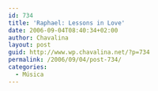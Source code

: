 ```yaml
---
id: 734
title: 'Raphael: Lessons in Love'
date: 2006-09-04T08:40:34+02:00
author: Chavalina
layout: post
guid: http://www.wp.chavalina.net/?p=734
permalink: /2006/09/04/post-734/
categories:
  - Música
---
```


<object width="425" height="350"><param name="movie" value="http://www.youtube.com/v/47vLPCPlqtk"><embed src="http://www.youtube.com/v/47vLPCPlqtk" type="application/x-shockwave-flash" width="425" height="350"><noembed>DONDE ESTA NUESTRO AMOR<br />
NO SE BIEN CUAL FUE EL ERROR<br />
Y AUNQUE DUELA LA VERDAD<br />
NUNCA TIENE VUELTA ATRAS<br />
LIFEBOAT LIES LOST AT SEA<br />
I′VE BEEN TRYING TO REACH YOUR SHORE<br />
WAVES OF DOUBT KEEP DROWNING ME<br />
<br />
ALL THE DREAMS THAT WE WERE BUILDING<br />
WE NEVER FULFILLED THEM<br />
COULD BE BETTER, SHOULD BE BETTER<br />
LESSONS IN LOVE<br />
<br />
FOR RESTLESS EYES EGOS BURN<br />
AND THE MOLD IS HARD TO BREAK<br />
NOW WE′VE WADED IN TOO DEEP<br />
BUT AND LOVE IS OVERBOARD<br />
TU POR MI, YO POR TI<br />
INTENTANDO DESCUBRIR<br />
QUE LECCION SE NOS PASO<br />
<br />
ALL THE HOMES THAT WE WERE BUILDING<br />
WE NEVER LIVED IN<br />
COULD BE BETTER, SHOULD BE BETTER<br />
LESSONS IN LOVE<br />
IF WE LOSE THE TIME BEFORE US<br />
THE FUTURE WILL IGNORE US<br />
WE SHOULD USE IT, WE COULD USE IT<br />
LESSONS IN LOVE<br />
LOST WITHOUT LOVE<br />
<br />
LESSONS IN LOVE<br />
ME DUELE LA VERDAD<br />
LESSONS IN LOVE<br />
Y BUSCO UNA SEñAL<br />
LESSONS IN LOVE<br />
ME DICES QUE TE VAS<br />
LESSONS IN LOVE<br />
Y YO NO SE OLVIDAR</noembed></object>
